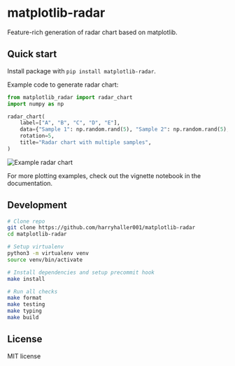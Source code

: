 # matplotlib-radar

Feature-rich generation of radar chart based on matplotlib.

## Quick start

Install package with `pip install matplotlib-radar`.

Example code to generate radar chart:

```python
from matplotlib_radar import radar_chart
import numpy as np

radar_chart(
    label=["A", "B", "C", "D", "E"],
    data={"Sample 1": np.random.rand(5), "Sample 2": np.random.rand(5), "Sample 3": np.random.rand(5)},
    rotation=5,
    title="Radar chart with multiple samples",
)
```


![Example radar chart](./docs/source/_static/image/example-radar-chart.jpg)

For more plotting examples, check out the vignette notebook in the documentation.

## Development

```bash
# Clone repo
git clone https://github.com/harryhaller001/matplotlib-radar
cd matplotlib-radar

# Setup virtualenv
python3 -m virtualenv venv
source venv/bin/activate

# Install dependencies and setup precommit hook
make install

# Run all checks
make format
make testing
make typing
make build
```

## License

MIT license
